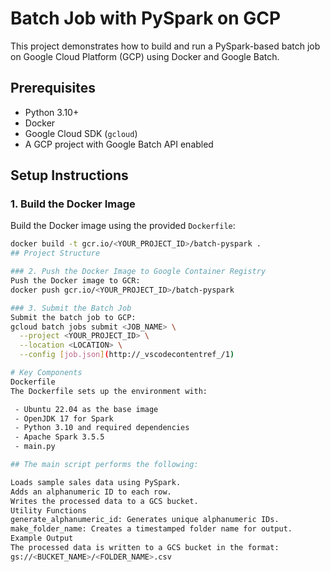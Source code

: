# Batch Job with PySpark on GCP

This project demonstrates how to build and run a PySpark-based batch job on Google Cloud Platform (GCP) using Docker and Google Batch.

## Prerequisites

- Python 3.10+
- Docker
- Google Cloud SDK (`gcloud`)
- A GCP project with Google Batch API enabled

## Setup Instructions

### 1. Build the Docker Image
Build the Docker image using the provided `Dockerfile`:
```bash
docker build -t gcr.io/<YOUR_PROJECT_ID>/batch-pyspark .
## Project Structure

### 2. Push the Docker Image to Google Container Registry
Push the Docker image to GCR:
docker push gcr.io/<YOUR_PROJECT_ID>/batch-pyspark

### 3. Submit the Batch Job
Submit the batch job to GCP:
gcloud batch jobs submit <JOB_NAME> \
  --project <YOUR_PROJECT_ID> \
  --location <LOCATION> \
  --config [job.json](http://_vscodecontentref_/1)

# Key Components
Dockerfile
The Dockerfile sets up the environment with:

 - Ubuntu 22.04 as the base image
 - OpenJDK 17 for Spark
 - Python 3.10 and required dependencies
 - Apache Spark 3.5.5
 - main.py

## The main script performs the following:

Loads sample sales data using PySpark.
Adds an alphanumeric ID to each row.
Writes the processed data to a GCS bucket.
Utility Functions
generate_alphanumeric_id: Generates unique alphanumeric IDs.
make_folder_name: Creates a timestamped folder name for output.
Example Output
The processed data is written to a GCS bucket in the format:
gs://<BUCKET_NAME>/<FOLDER_NAME>.csv

